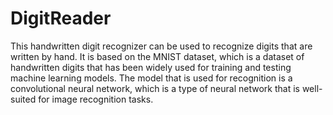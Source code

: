 # DigitReader
This handwritten digit recognizer can be used to recognize digits that are written by hand.  It is based on the MNIST dataset, which is a dataset of handwritten      digits that has been widely used for training and testing machine      learning models. The model that is used for recognition is a      convolutional neural network, which is a type of neural network that is well-suited for image recognition tasks.
